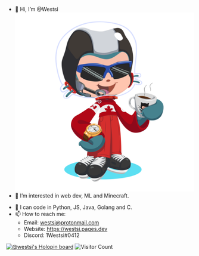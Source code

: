 - 👋 Hi, I’m @Westsi
![Octocat](/octocat-1665384915040.png)
- 👀 I’m interested in web dev, ML and Minecraft. 
<!--
- 🌱 I’m currently learning Rust and Elixir. 
- 💞️ I’m looking to collaborate on cool (preferably front end) projects. 
-->
- 🧠 I can code in Python, JS, Java, Golang and C.
- 📫 How to reach me:
    - Email: westsi@protonmail.com
    - Website: <https://westsi.pages.dev>
    - Discord: 1Westsi#0412
    

[![@westsi's Holopin board](https://holopin.io/api/user/board?user=westsi)](https://holopin.io/@westsi)
![Visitor Count](https://profile-counter.glitch.me/westsi/count.svg)

<!---
Westsi/Westsi is a ✨ special ✨ repository because its `README.md` (this file) appears on your GitHub profile.
You can click the Preview link to take a look at your changes.
--->
